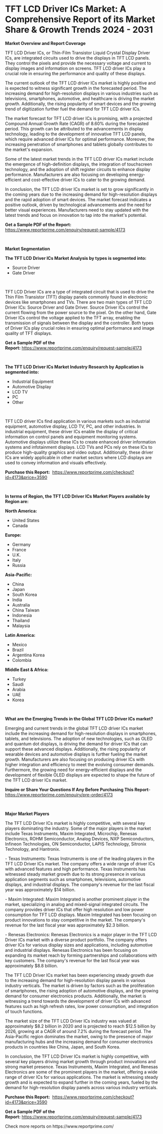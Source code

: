 <p><h1>TFT LCD Driver ICs Market: A Comprehensive Report of its Market Share & Growth Trends 2024 - 2031</h1></p><p><strong>Market Overview and Report Coverage</strong></p>
<p><p>TFT LCD Driver ICs, or Thin-Film Transistor Liquid Crystal Display Driver ICs, are integrated circuits used to drive the displays in TFT LCD panels. They control the pixels and provide the necessary voltage and current to display images and information on screens. TFT LCD driver ICs play a crucial role in ensuring the performance and quality of these displays.</p><p>The current outlook of the TFT LCD driver ICs market is highly positive and is expected to witness significant growth in the forecasted period. The increasing demand for high-resolution displays in various industries such as televisions, smartphones, automotive, and healthcare is driving the market growth. Additionally, the rising popularity of smart devices and the growing trend of digitization further fuel the demand for TFT LCD driver ICs.</p><p>The market forecast for TFT LCD driver ICs is promising, with a projected Compound Annual Growth Rate (CAGR) of 8.60% during the forecasted period. This growth can be attributed to the advancements in display technology, leading to the development of innovative TFT LCD panels, which require advanced driver ICs for optimal performance. Moreover, the increasing penetration of smartphones and tablets globally contributes to the market's expansion.</p><p>Some of the latest market trends in the TFT LCD driver ICs market include the emergence of high-definition displays, the integration of touchscreen technology, and the adoption of shift register circuits to enhance display performance. Manufacturers are also focusing on developing energy-efficient and cost-effective driver ICs to cater to the growing demand.</p><p>In conclusion, the TFT LCD driver ICs market is set to grow significantly in the coming years due to the increasing demand for high-resolution displays and the rapid adoption of smart devices. The market forecast indicates a positive outlook, driven by technological advancements and the need for better visual experiences. Manufacturers need to stay updated with the latest trends and focus on innovation to tap into the market's potential.</p></p>
<p><strong>Get a Sample PDF of the Report:</strong> <a href="https://www.reportprime.com/enquiry/request-sample/4173">https://www.reportprime.com/enquiry/request-sample/4173</a></p>
<p>&nbsp;</p>
<p><strong>Market Segmentation</strong></p>
<p><strong>The TFT LCD Driver ICs Market Analysis by types is segmented into:</strong></p>
<p><ul><li>Source Driver</li><li>Gate Driver</li></ul></p>
<p>&nbsp;</p>
<p><p>TFT LCD Driver ICs are a type of integrated circuit that is used to drive the Thin Film Transistor (TFT) display panels commonly found in electronic devices like smartphones and TVs. There are two main types of TFT LCD Driver ICs: Source Driver and Gate Driver. Source Driver ICs control the current flowing from the power source to the pixel. On the other hand, Gate Driver ICs control the voltage applied to the TFT array, enabling the transmission of signals between the display and the controller. Both types of Driver ICs play crucial roles in ensuring optimal performance and image quality of TFT displays.</p></p>
<p><strong>Get a Sample PDF of the Report:</strong>&nbsp;<a href="https://www.reportprime.com/enquiry/request-sample/4173">https://www.reportprime.com/enquiry/request-sample/4173</a></p>
<p>&nbsp;</p>
<p><strong>The TFT LCD Driver ICs Market Industry Research by Application is segmented into:</strong></p>
<p><ul><li>Industrial Equipment</li><li>Automotive Display</li><li>LCD TV</li><li>PC</li><li>Other</li></ul></p>
<p>&nbsp;</p>
<p><p>TFT LCD driver ICs find application in various markets such as industrial equipment, automotive display, LCD TV, PC, and other industries. In industrial equipment, these driver ICs enable the display of critical information on control panels and equipment monitoring systems. Automotive displays utilize these ICs to create enhanced driver information systems and infotainment displays. LCD TVs and PCs rely on these ICs to produce high-quality graphics and video output. Additionally, these driver ICs are widely applicable in other market sectors where LCD displays are used to convey information and visuals effectively.</p></p>
<p><strong>Purchase this Report:</strong>&nbsp; <a href="https://www.reportprime.com/checkout?id=4173&price=3590">https://www.reportprime.com/checkout?id=4173&price=3590</a></p>
<p>&nbsp;</p>
<p><strong>In terms of Region, the TFT LCD Driver ICs Market Players available by Region are:</strong></p>
<p>
    <p> <strong> North America: </strong>
        <ul>
            <li>United States</li>
            <li>Canada</li>
        </ul>
        </p> 
    <p> <strong> Europe: </strong>
        <ul>
            <li>Germany</li>
            <li>France</li>
            <li>U.K.</li>
            <li>Italy</li>
            <li>Russia</li>
        </ul>
        </p> 
    <p> <strong> Asia-Pacific: </strong>
        <ul>
            <li>China</li>
            <li>Japan</li>
            <li>South Korea</li>
            <li>India</li>
            <li>Australia</li>
            <li>China Taiwan</li>
            <li>Indonesia</li>
            <li>Thailand</li>
            <li>Malaysia</li>
        </ul>
        </p> 
    <p> <strong> Latin America: </strong>
        <ul>
            <li>Mexico</li>
            <li>Brazil</li>
            <li>Argentina Korea</li>
            <li>Colombia</li>
        </ul>
        </p> 
    <p> <strong> Middle East & Africa: </strong>
        <ul>
            <li>Turkey</li>
            <li>Saudi</li>
            <li>Arabia</li>
            <li>UAE</li>
            <li>Korea</li>
        </ul>
    </p>
    </p>
<p>&nbsp;</p>
<p><strong>What are the Emerging Trends in the Global TFT LCD Driver ICs market?</strong></p>
<p><p>Emerging and current trends in the global TFT LCD driver ICs market include the increasing demand for high-resolution displays in smartphones, tablets, and televisions. The adoption of new technologies, such as OLED and quantum dot displays, is driving the demand for driver ICs that can support these advanced displays. Additionally, the rising popularity of wearable devices and automotive displays is further fueling the market growth. Manufacturers are also focusing on producing driver ICs with higher integration and efficiency to meet the evolving consumer demands. Furthermore, the growing need for energy-efficient displays and the development of flexible OLED displays are expected to shape the future of the TFT LCD driver ICs market.</p></p>
<p><strong>Inquire or Share Your Questions If Any Before Purchasing This Report</strong>- <a href="https://www.reportprime.com/enquiry/pre-order/4173">https://www.reportprime.com/enquiry/pre-order/4173</a></p>
<p>&nbsp;</p>
<p><strong>Major Market Players</strong></p>
<p><p>The TFT LCD Driver ICs market is highly competitive, with several key players dominating the industry. Some of the major players in the market include Texas Instruments, Maxim Integrated, Microchip, Renesas Electronics, ROHM Semiconductor, Analog Devices, NXP Semiconductors, Infineon Technologies, ON Semiconductor, LAPIS Technology, Sitronix Technology, and Hantronix.</p><p>- Texas Instruments: Texas Instruments is one of the leading players in the TFT LCD Driver ICs market. The company offers a wide range of driver ICs with advanced features and high performance. Texas Instruments has witnessed steady market growth due to its strong presence in various application segments such as smartphones, televisions, automotive displays, and industrial displays. The company's revenue for the last fiscal year was approximately $14 billion.</p><p>- Maxim Integrated: Maxim Integrated is another prominent player in the market, specializing in analog and mixed-signal integrated circuits. The company provides driver ICs that offer high resolution and low power consumption for TFT LCD displays. Maxim Integrated has been focusing on product innovations to stay competitive in the market. The company's revenue for the last fiscal year was approximately $2.3 billion.</p><p>- Renesas Electronics: Renesas Electronics is a major player in the TFT LCD Driver ICs market with a diverse product portfolio. The company offers driver ICs for various display sizes and applications, including automotive and industrial displays. Renesas Electronics has been focusing on expanding its market reach by forming partnerships and collaborations with key customers. The company's revenue for the last fiscal year was approximately $8.8 billion.</p><p>The TFT LCD Driver ICs market has been experiencing steady growth due to the increasing demand for high-resolution display panels in various industry verticals. The market is driven by factors such as the proliferation of smartphones, the rising adoption of automotive displays, and the growing demand for consumer electronics products. Additionally, the market is witnessing a trend towards the development of driver ICs with advanced features such as high refresh rates, low power consumption, and integration of touch functions.</p><p>The market size of the TFT LCD Driver ICs industry was valued at approximately $8.2 billion in 2020 and is projected to reach $12.5 billion by 2026, growing at a CAGR of around 7.2% during the forecast period. The Asia-Pacific region dominates the market, owing to the presence of major manufacturing hubs and the increasing demand for consumer electronics products in countries like China, Japan, and South Korea.</p><p>In conclusion, the TFT LCD Driver ICs market is highly competitive, with several key players driving market growth through product innovations and strong market presence. Texas Instruments, Maxim Integrated, and Renesas Electronics are some of the prominent players in the market, offering a wide range of driver ICs for various applications. The market is witnessing steady growth and is expected to expand further in the coming years, fueled by the demand for high-resolution display panels across various industry verticals.</p></p>
<p><strong>Purchase this Report:</strong>&nbsp;&nbsp;<a href="https://www.reportprime.com/checkout?id=4173&price=3590">https://www.reportprime.com/checkout?id=4173&price=3590</a></p>
<p></p>
<p><strong>Get a Sample PDF of the Report:</strong>&nbsp;<a href="https://www.reportprime.com/enquiry/request-sample/4173">https://www.reportprime.com/enquiry/request-sample/4173</a></p>
<p>Check more reports on https://www.reportprime.com/</p>